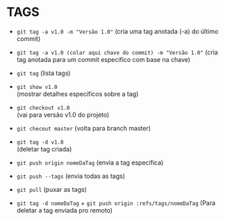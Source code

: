 # TAGS #

* `git tag -a v1.0 -m "Versão 1.0"`
(cria uma tag anotada (-a) do último commit)

* `git tag -a v1.0 (colar aqui chave do commit) -m "Versão 1.0"` 
(cria tag anotada para um commit específico com base na chave)

* `git tag` 
(lista tags)

* `git show v1.0`  
(mostrar detalhes específicos sobre a tag)

* `git checkout v1.0`  
(vai para versão v1.0 do projeto)

* `git checout master` 
(volta para branch master)

* `git tag -d v1.0`  
(deletar tag criada)

* `git push origin nomeDaTag`
(envia a tag especifica)

* `git push --tags`
(envia todas as tags) 

* `git pull`
(puxar as tags)

* `git tag -d nomeDaTag` + `git push origin :refs/tags/nomeDaTag`
(Para deletar a tag enviada pro remoto)
